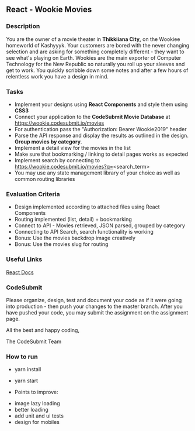 ## React - Wookie Movies

### Description

You are the owner of a movie theater in **Thikkiiana City,** on the Wookiee homeworld of Kashyyyk. Your customers are bored with the never changing selection and are asking for something completely different - they want to see what's playing on Earth. Wookies are the main exporter of Computer Technology for the New Republic so naturally you roll up your sleeves and get to work. You quickly scribble down some notes and after a few hours of relentless work you have a design in mind.

### Tasks

- Implement your designs using **React Components** and style them using **CSS3**
- Connect your application to the **CodeSubmit Movie Database** at https://wookie.codesubmit.io/movies
- For authentication pass the "Authorization: Bearer Wookie2019" header
- Parse the API response and display the results as outlined in the design. **Group movies by category**.
- Implement a detail view for the movies in the list
- Make sure that bookmarking / linking to detail pages works as expected
- Implement search by connecting to https://wookie.codesubmit.io/movies?q=<search_term>
- You may use any state management library of your choice as well as common routing libraries

### Evaluation Criteria

- Design implemented according to attached files using React Components
- Routing implemented (list, detail) + bookmarking
- Connect to API - Movies retrieved, JSON parsed, grouped by category
- Connecting to API Search, search functionality is working
- Bonus: Use the movies backdrop image creatively
- Bonus: Use the movies slug for routing

### Useful Links

[React Docs](https://reactjs.org/docs/context.html)

### CodeSubmit

Please organize, design, test and document your code as if it were
going into production - then push your changes to the master branch. After you have pushed your code, you may submit the assignment on the assignment page.

All the best and happy coding,

The CodeSubmit Team

### How to run

- yarn install
- yarn start

- Points to improve:

* image lazy loading
* better loading
* add unit and ui tests
* design for mobiles

